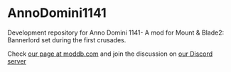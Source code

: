 # AnnoDomini1141
Development repository for Anno Domini 1141- A mod for Mount &amp; Blade2: Bannerlord set during the first crusades.

Check [our page at moddb.com](https://www.moddb.com/mods/anno-domini-1141) and join the discussion on [our Discord server](https://discord.gg/KAtK5N)
